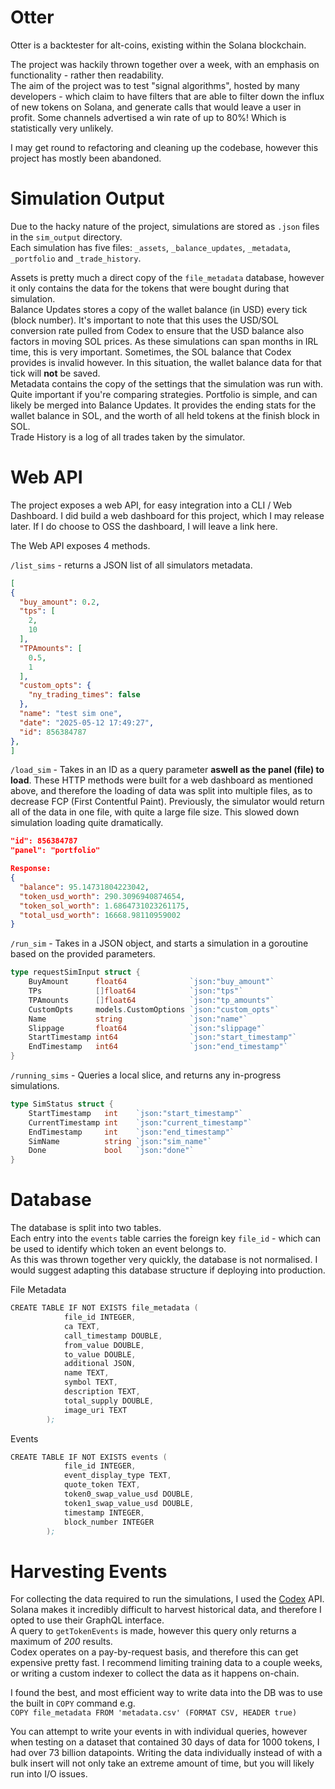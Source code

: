 # Otter

Otter is a backtester for alt-coins, existing within the Solana blockchain.  
  
The project was hackily thrown together over a week, with an emphasis on functionality - rather then readability.  
The aim of the project was to test "signal algorithms", hosted by many developers - which claim to have filters that are able to filter down the influx of new tokens on Solana, and generate calls that would leave a user in profit. Some channels advertised a win rate of up to 80%! Which is statistically very unlikely.  
  
I may get round to refactoring and cleaning up the codebase, however this project has mostly been abandoned.  

# Simulation Output
Due to the hacky nature of the project, simulations are stored as `.json` files in the `sim_output` directory.  
Each simulation has five files: `_assets`, `_balance_updates`, `_metadata`, `_portfolio` and `_trade_history`.  
  
Assets is pretty much a direct copy of the `file_metadata` database, however it only contains the data for the tokens that were bought during that simulation.  
Balance Updates stores a copy of the wallet balance (in USD) every tick (block number). It's important to note that this uses the USD/SOL conversion rate pulled from Codex to ensure that the USD balance also factors in moving SOL prices. As these simulations can span months in IRL time, this is very important. Sometimes, the SOL balance that Codex provides is invalid however. In this situation, the wallet balance data for that tick will **not** be saved.  
Metadata contains the copy of the settings that the simulation was run with. Quite important if you're comparing strategies.
Portfolio is simple, and can likely be merged into Balance Updates. It provides the ending stats for the wallet balance in SOL, and the worth of all held tokens at the finish block in SOL.  
Trade History is a log of all trades taken by the simulator.  

# Web API
The project exposes a web API, for easy integration into a CLI / Web Dashboard. I did build a web dashboard for this project, which I may release later. If I do choose to OSS the dashboard, I will leave a link here.  

The Web API exposes 4 methods.  

`/list_sims` - returns a JSON list of all simulators metadata.
```json
[
{
  "buy_amount": 0.2,
  "tps": [
    2,
    10
  ],
  "TPAmounts": [
    0.5,
    1
  ],
  "custom_opts": {
    "ny_trading_times": false
  },
  "name": "test sim one",
  "date": "2025-05-12 17:49:27",
  "id": 856384787
},
]
```

`/load_sim` - Takes in an ID as a query parameter **aswell as the panel (file) to load**. These HTTP methods were built for a web dashboard as mentioned above, and therefore the loading of data was split into multiple files, as to decrease FCP (First Contentful Paint). Previously, the simulator would return all of the data in one file, with quite a large file size. This slowed down simulation loading quite dramatically.
```json
"id": 856384787
"panel": "portfolio"

Response:
{
  "balance": 95.14731804223042,
  "token_usd_worth": 290.3096940874654,
  "token_sol_worth": 1.6864731023261175,
  "total_usd_worth": 16668.98110959002
}
```

`/run_sim` - Takes in a JSON object, and starts a simulation in a goroutine based on the provided parameters.
```go
type requestSimInput struct {
	BuyAmount      float64              `json:"buy_amount"`
	TPs            []float64            `json:"tps"`
	TPAmounts      []float64            `json:"tp_amounts"`
	CustomOpts     models.CustomOptions `json:"custom_opts"`
	Name           string               `json:"name"`
	Slippage       float64              `json:"slippage"`
	StartTimestamp int64                `json:"start_timestamp"`
	EndTimestamp   int64                `json:"end_timestamp"`
}
```

`/running_sims` - Queries a local slice, and returns any in-progress simulations.
```go
type SimStatus struct {
	StartTimestamp   int    `json:"start_timestamp"`
	CurrentTimestamp int    `json:"current_timestamp"`
	EndTimestamp     int    `json:"end_timestamp"`
	SimName          string `json:"sim_name"`
	Done             bool   `json:"done"`
}
```

# Database
The database is split into two tables.  
Each entry into the `events` table carries the foreign key `file_id` - which can be used to identify which token an event belongs to.  
As this was thrown together very quickly, the database is not normalised. I would suggest adapting this database structure if deploying into production.  

File Metadata
```s
CREATE TABLE IF NOT EXISTS file_metadata (
			file_id INTEGER,
			ca TEXT,
			call_timestamp DOUBLE,
			from_value DOUBLE,
			to_value DOUBLE,
			additional JSON,
			name TEXT,
			symbol TEXT,
			description TEXT,
			total_supply DOUBLE,
			image_uri TEXT
		);
```

Events
```s
CREATE TABLE IF NOT EXISTS events (
			file_id INTEGER,
			event_display_type TEXT,
			quote_token TEXT,
			token0_swap_value_usd DOUBLE,
			token1_swap_value_usd DOUBLE,
			timestamp INTEGER,
			block_number INTEGER
		);
```

# Harvesting Events
For collecting the data required to run the simulations, I used the [Codex](https://www.codex.io) API.  
Solana makes it incredibly difficult to harvest historical data, and therefore I opted to use their GraphQL interface.  
A query to `getTokenEvents` is made, however this query only returns a maximum of *200* results.  
Codex operates on a pay-by-request basis, and therefore this can get expensive pretty fast. I recommend limiting training data to a couple weeks, or writing a custom indexer to collect the data as it happens on-chain.  

I found the best, and most efficient way to write data into the DB was to use the built in `COPY` command e.g.  
`COPY file_metadata FROM 'metadata.csv' (FORMAT CSV, HEADER true)`  

You can attempt to write your events in with individual queries, however when testing on a dataset that contained 30 days of data for 1000 tokens, I had over 73 billion datapoints. Writing the data individually instead of with a bulk insert will not only take an extreme amount of time, but you will likely run into I/O issues.  

